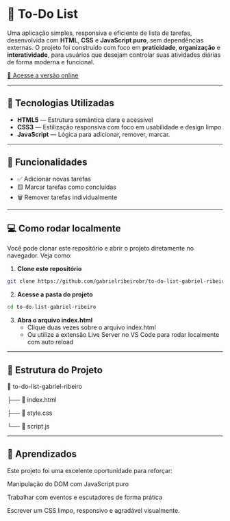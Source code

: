 # 📝 To-Do List

Uma aplicação simples, responsiva e eficiente de lista de tarefas, desenvolvida com **HTML**, **CSS** e **JavaScript puro**, sem dependências externas. O projeto foi construído com foco em **praticidade**, **organização** e **interatividade**, para usuários que desejam controlar suas atividades diárias de forma moderna e funcional.

[🔗 Acesse a versão online](https://gabrielribeirobr.github.io/to-do-list-gabriel-ribeiro/)

---

## 🚀 Tecnologias Utilizadas

- **HTML5** — Estrutura semântica clara e acessível
- **CSS3** — Estilização responsiva com foco em usabilidade e design limpo
- **JavaScript** — Lógica para adicionar, remover, marcar.

---

## 🎯 Funcionalidades

- ✅ Adicionar novas tarefas
- 🟨 Marcar tarefas como concluídas
- 🗑️ Remover tarefas individualmente

---

## 💻 Como rodar localmente

Você pode clonar este repositório e abrir o projeto diretamente no navegador. Veja como:

1. **Clone este repositório**
```bash
git clone https://github.com/gabrielribeirobr/to-do-list-gabriel-ribeiro.git
```

2. **Acesse a pasta do projeto**
```bash
cd to-do-list-gabriel-ribeiro
```
3. **Abra o arquivo index.html**
   - Clique duas vezes sobre o arquivo index.html
   - Ou utilize a extensão Live Server no VS Code para rodar localmente com auto reload
---


## 📂 Estrutura do Projeto
📁 to-do-list-gabriel-ribeiro

├── 📄 index.html

├── 📄 style.css

└── 📄 script.js

---

## 🧠 Aprendizados
Este projeto foi uma excelente oportunidade para reforçar:

Manipulação do DOM com JavaScript puro

Trabalhar com eventos e escutadores de forma prática

Escrever um CSS limpo, responsivo e agradável visualmente.






